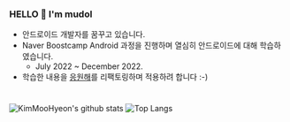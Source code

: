 ### HELLO 👋 I'm mudol

- 안드로이드 개발자를 꿈꾸고 있습니다.
- Naver Boostcamp Android 과정을 진행하며 열심히 안드로이드에 대해 학습하였습니다.
   - July 2022 ~ December 2022.
- 학습한 내용을 [응원해](https://github.com/KimMooHyeon/CheerupForYou)를 리팩토링하며 적용하려 합니다 :-)
 
 # 
 
 
![KimMooHyeon's github stats](https://github-readme-stats-sigma-five.vercel.app/api?username=KimMooHyeon&show_icons=ture)
![Top Langs](https://github-readme-stats-sigma-five.vercel.app/api/top-langs/?username=KimMooHyeon&layout=compact&)
